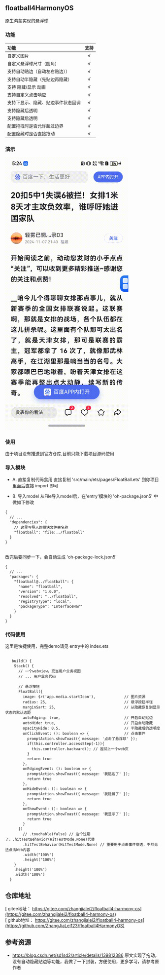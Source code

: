 
## floatball4HarmonyOS
原生鸿蒙实现的悬浮球

### 功能

| 功能                | 支持 |
|:------------------|:---:|
| 自定义图片             |√ |
| 自定义悬浮球尺寸（圆角）      |√ |
| 支持自动贴边（自动左右贴边））   |√ |
| 支持自动半隐藏（先贴边再隐藏）   |√ |
| 支持 隐藏/显示 动画       | √|
| 支持自定义点击响应         |√ |
| 支持下显示、隐藏、贴边事件状态回调 |√ |
| 支持隐藏后透明           |√ |
| 支持隐藏后透明           | √|
| 配置拖拽时是否允许超过边界     | √|
| 配置隐藏时是否直接拖动       |√ |



### 演示
![演示](./演示.gif)


### 使用
由于项目没有推送到官方仓库,目前只能下载项目源码使用

### 导入模块
* A. 直接复制代码食用
  直接复制 'src/main/ets/pages/FloatBall.ets' 到你项目里面后直接 import 即可

* B. 导入model
  从File导入model后，在'entry'模块的 'oh-package.json5' 中做如下修改
``` json5
{
  // ...
  "dependencies": {
    // 这里写导入的模块文件夹名称
    "floatball": "file:../floatball"
  }
}
 
```
改完后要同步一下，会自动生成 'oh-package-lock.json5'

```json5
{
  // ...
  "packages": {
    "floatball@../floatball": {
      "name": "floatball",
      "version": "1.0.0",
      "resolved": "../floatball",
      "registryType": "local",
      "packageType": "InterfaceHar"
    }
  }
}
```
### 代码使用
这里是快捷使用，完整demo请见 entry中的 index.ets
``` arkts

   build() {
    Stack() {
      // 一个webview，充当用户业务视图
      // ... 用户业务代码

      // 悬浮按钮
      FloatBall({
        image: $r('app.media.startIcon'),             // 图片资源
        radius: 25,                                   // 悬浮按钮半径
        marginSart: 25,                               // 从隐藏恢复到显示状态的默认边距
        aotoEdging: true,                             // 开启自动贴边
        aotoHide: true,                               // 开启自动隐藏
        opacityHide: 0.5,                             // 半隐藏后的透明度
        onClickEvent: (): boolean => {                // 点击事件
          promptAction.showToast({ message: '点击了悬浮球' });
          if(this.controller.accessStep(-1)){
            this.controller.backward(); // 返回上一个web页
          }
          return true
        },
        onEdgingEvent: (): boolean => {
          promptAction.showToast({ message: '我贴边了' });
          return true
        },
        onHideEvent: (): boolean => {
          promptAction.showToast({ message: '我隐藏了' });
          return true
        },
        onShowEvent: (): boolean => {
          promptAction.showToast({ message: '我显示了' });
          return true
        }
      })
        // .touchable(false) // 这个过期了，.hitTestBehavior(HitTestMode.None)代替
        .hitTestBehavior(HitTestMode.None) // 重要用于点击事件穿透，不然无法点击Web内容
        .width("100%")
        .height("100%")
    }
    .height('100%')
    .width('100%')
  }
```

## 仓库地址
[ gitee地址： https://gitee.com/zhangjialei2/floatball4-harmony-os](https://gitee.com/zhangjialei2/floatball4-harmony-os)  
[ github地址： https://gitee.com/zhangjialei2/floatball4-harmony-os](https://github.com/ZhangJiaLei123/floatball4HarmonyOS)

## 参考资源
* https://blog.csdn.net/sd1sd2/article/details/139812386 原文实现了拖动，没有自动隐藏贴边等功能，我做了一下封装，方便使用，更多学习，请参考原作者